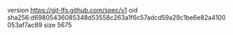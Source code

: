 version https://git-lfs.github.com/spec/v1
oid sha256:d69805436085348d53558c263a1f6c57adcd59a29c1be6e82a4100053af7ac89
size 5675

